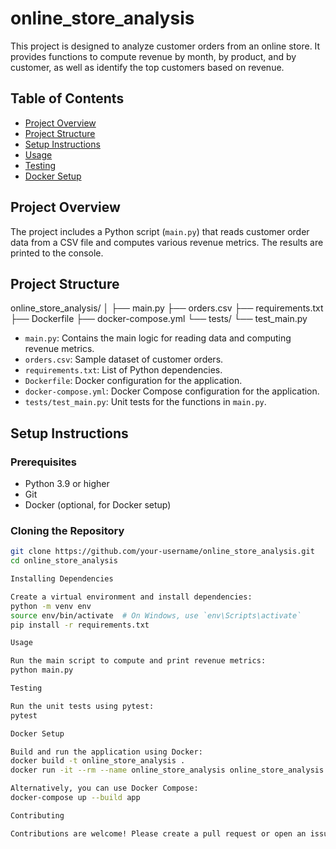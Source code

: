 # online_store_analysis

This project is designed to analyze customer orders from an online store. It provides functions to compute revenue by month, by product, and by customer, as well as identify the top customers based on revenue.

## Table of Contents

- [Project Overview](#project-overview)
- [Project Structure](#project-structure)
- [Setup Instructions](#setup-instructions)
- [Usage](#usage)
- [Testing](#testing)
- [Docker Setup](#docker-setup)

## Project Overview

The project includes a Python script (`main.py`) that reads customer order data from a CSV file and computes various revenue metrics. The results are printed to the console.

## Project Structure

online_store_analysis/
│
├── main.py
├── orders.csv
├── requirements.txt
├── Dockerfile
├── docker-compose.yml
└── tests/
└── test_main.py

- `main.py`: Contains the main logic for reading data and computing revenue metrics.
- `orders.csv`: Sample dataset of customer orders.
- `requirements.txt`: List of Python dependencies.
- `Dockerfile`: Docker configuration for the application.
- `docker-compose.yml`: Docker Compose configuration for the application.
- `tests/test_main.py`: Unit tests for the functions in `main.py`.

## Setup Instructions

### Prerequisites

- Python 3.9 or higher
- Git
- Docker (optional, for Docker setup)

### Cloning the Repository

```sh
git clone https://github.com/your-username/online_store_analysis.git
cd online_store_analysis

Installing Dependencies

Create a virtual environment and install dependencies:
python -m venv env
source env/bin/activate  # On Windows, use `env\Scripts\activate`
pip install -r requirements.txt

Usage

Run the main script to compute and print revenue metrics:
python main.py

Testing

Run the unit tests using pytest:
pytest

Docker Setup

Build and run the application using Docker:
docker build -t online_store_analysis .
docker run -it --rm --name online_store_analysis online_store_analysis

Alternatively, you can use Docker Compose:
docker-compose up --build app

Contributing

Contributions are welcome! Please create a pull request or open an issue to discuss any changes.
